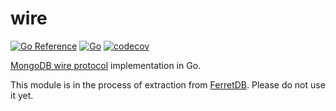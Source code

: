 # wire

[![Go Reference](https://pkg.go.dev/badge/github.com/FerretDB/wire.svg)](https://pkg.go.dev/github.com/FerretDB/wire)
[![Go](https://github.com/FerretDB/wire/actions/workflows/go.yml/badge.svg?branch=main)](https://github.com/FerretDB/wire/actions/workflows/go.yml)
[![codecov](https://codecov.io/gh/FerretDB/wire/branch/main/graph/badge.svg?token=D0L283UZ26)](https://codecov.io/gh/FerretDB/wire)

[MongoDB wire protocol](https://www.mongodb.com/docs/manual/reference/mongodb-wire-protocol/) implementation in Go.

This module is in the process of extraction from [FerretDB](https://github.com/FerretDB/FerretDB).
Please do not use it yet.
